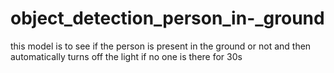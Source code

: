 # object_detection_person_in-_ground
this model is to see if the person is present in the ground or not and then automatically turns off the light if no one is there for 30s
